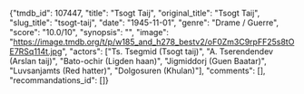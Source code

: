 {"tmdb_id": 107447, "title": "Tsogt Taij", "original_title": "Tsogt Taij", "slug_title": "tsogt-taij", "date": "1945-11-01", "genre": "Drame / Guerre", "score": "10.0/10", "synopsis": "", "image": "https://image.tmdb.org/t/p/w185_and_h278_bestv2/oF0Zm3C9rpFF25s8tOE7RSq114t.jpg", "actors": ["Ts. Tsegmid (Tsogt taij)", "A. Tserendendev (Arslan taij)", "Bato-ochir (Ligden haan)", "Jigmiddorj (Guen Baatar)", "Luvsanjamts (Red hatter)", "Dolgosuren (Khulan)"], "comments": [], "recommandations_id": []}